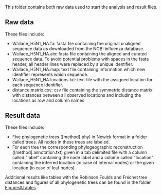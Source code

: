 This folder contains both raw data used to start the analysis and result files.

## Raw data

These files include:
* Wallace_H5N1_HA.fa: fasta file containing the original unaligned sequence data as downloaded from the NCBI influenza database.
* Wallace_H5N1_HA.aln: fasta file containing the aligned and curated sequence data. To avoid potential problems with spaces in the fasta header, all header lines were replaced by a unique identifier.
* Wallace_H5N1_HA.map: text file containing information which new identifier represents which sequence.
* Wallace_H5N1_HA.locations.txt: text file with the assigned location for each sequence identifier.
* distance.matrix.csv: csv file containing the symmetric distance matrix with distances between all observed locations and including the locations as row and column names.

## Result data

These files include:
* Five phylogenetic trees ([method].phy) in Newick format in a folder called trees. All nodes in these trees are labeled.
* For each tree the corresponding phylogeographic reconstruction ([method].annotation.txt) given in a tab delimited file with a column called "label" containing the node label and a column called "location" containing the inferred location (in case of internal nodes) or the given location (in case of leaf nodes).

Additional results like tables with the Robinson Foulds and Fréchet tree distances and figures of all phylogenetic trees can be found in the folder [Figures&Tables](https://github.com/hzi-bifo/FrechetTreeDistance/tree/master/Figures%26Tables).
